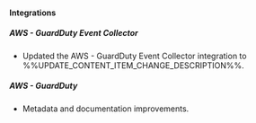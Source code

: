 
#### Integrations

##### AWS - GuardDuty Event Collector

- Updated the AWS - GuardDuty Event Collector integration to %%UPDATE_CONTENT_ITEM_CHANGE_DESCRIPTION%%.

##### AWS - GuardDuty

- Metadata and documentation improvements.
